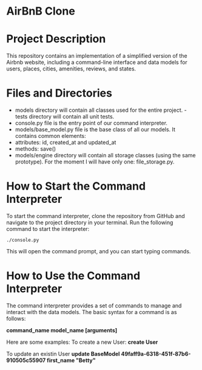 # AirBnB Clone
# Project Description
This repository contains an implementation of a simplified version of the Airbnb website, including a command-line interface and data models for users, places, cities, amenities, reviews, and states.


# Files and Directories
   
- models directory will contain all classes used for the entire project. 
-tests directory will contain all unit tests.
- console.py file is the entry point of our command interpreter.
- models/base_model.py file is the base class of all our models. It contains common elements:
- attributes: id, created_at and updated_at
- methods: save()
- models/engine directory will contain all storage classes (using the same prototype). For the moment I will have only one: file_storage.py.

# How to Start the Command Interpreter
To start the command interpreter, clone the repository from GitHub and navigate to the project directory in your terminal. Run the following command to start the interpreter:
    
    ./console.py

This will open the command prompt, and you can start typing commands.

# How to Use the Command Interpreter
The command interpreter provides a set of commands to manage and interact with the data models. The basic syntax for a command is as follows:

**command_name model_name [arguments]**

Here are some examples:
To create a new User:
**create User**

To update an existin User
**update BaseModel 49faff9a-6318-451f-87b6-910505c55907 first_name "Betty"**
